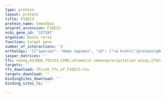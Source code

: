 ```yaml
---
type: protein
layout: protein
title: F1QEI3
protein_name: tmem30aa
uniprot_accession: F1QEI3
ncbi_gene_id: '337397'
organism: Danio rerio
function: target gene
number_of_interactions: '1'
orthologs: '[{"species": "Homo sapiens", "id": ["<a href=\"/protein/q9nv96\">Q9NV96</a>"]}, {"species": "Mus musculus", "id": ["<a href=\"/protein/q8vek0\">Q8VEK0</a>"]}, {"species": "Rattus norvegicus", "id": ["A0A0G2JXG3"]}, {"species": "Drosophila melanogaster", "id": ["X2JKP3"]}, {"species": "Caenorhabditis elegans", "id": ["<a href=\"/protein/h2l0h3\">H2L0H3</a>"]}, {"species": "Saccharomyces cerevisiae", "id": ["<a href=\"/protein/p25656\">P25656</a>", "<a href=\"/protein/p42838\">P42838</a>", "<a href=\"/protein/p53740\">P53740</a>"]}]'
jaspar_matrices: ''
tfs: nanog,A5JNG8,792333,GTRD,chromatin immunoprecipitation assay,27924024%5Buid%5D,No
targets: ''
tfs_download: TFLink_tfs_of_F1QEI3.tsv
targets_download: ''
bindingSites_download: ''
binding_sites_ls: ''

---
```

